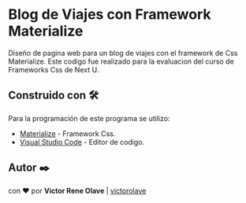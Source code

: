 # Blog de Viajes con Framework Materialize

Diseño de pagina web para un blog de viajes con el framework de Css Materialize. Este codigo fue realizado para la evaluacion del curso de Frameworks Css de Next U.

## Construido con 🛠️

Para la programación de este programa se utilizo:
* [Materialize](https://materializecss.com/) - Framework Css.
* [Visual Studio Code](https://code.visualstudio.com/) - Editor de codigo.

## Autor ✒️

con ❤️ por   **Victor Rene Olave** | [victorolave](https://github.com/victorolave)

